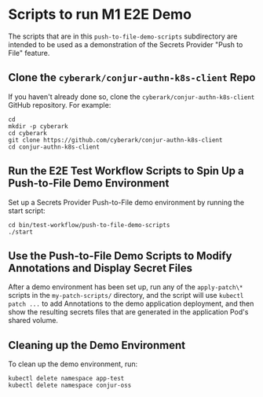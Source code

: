 # Scripts to run M1 E2E Demo

The scripts that are in this `push-to-file-demo-scripts` subdirectory are
intended to be used as a demonstration of the Secrets Provider "Push to File"
feature.

## Clone the `cyberark/conjur-authn-k8s-client` Repo

If you haven't already done so, clone the `cyberark/conjur-authn-k8s-client`
GitHub repository. For example:

```
cd
mkdir -p cyberark
cd cyberark
git clone https://github.com/cyberark/conjur-authn-k8s-client
cd conjur-authn-k8s-client
```

## Run the E2E Test Workflow Scripts to Spin Up a Push-to-File Demo Environment

Set up a Secrets Provider Push-to-File demo environment by running the start
script:

```
cd bin/test-workflow/push-to-file-demo-scripts
./start
```

## Use the Push-to-File Demo Scripts to Modify Annotations and Display Secret Files

After a demo environment has been set up, run any of the
`apply-patch\*` scripts in the `my-patch-scripts/` directory, and
the script will use `kubectl patch ...` to add Annotations to the
demo application deployment, and then show the resulting secrets files
that are generated in the application Pod's shared volume.

## Cleaning up the Demo Environment

To clean up the demo environment, run:

```
kubectl delete namespace app-test
kubectl delete namespace conjur-oss
```
